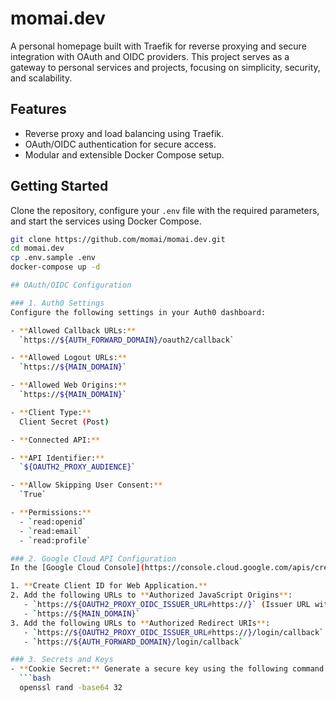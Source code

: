 # momai.dev

A personal homepage built with Traefik for reverse proxying and secure integration with OAuth and OIDC providers. This project serves as a gateway to personal services and projects, focusing on simplicity, security, and scalability.

## Features
- Reverse proxy and load balancing using Traefik.
- OAuth/OIDC authentication for secure access.
- Modular and extensible Docker Compose setup.

## Getting Started
Clone the repository, configure your `.env` file with the required parameters, and start the services using Docker Compose.

```bash
git clone https://github.com/momai/momai.dev.git
cd momai.dev
cp .env.sample .env
docker-compose up -d

## OAuth/OIDC Configuration

### 1. Auth0 Settings
Configure the following settings in your Auth0 dashboard:

- **Allowed Callback URLs:**  
  `https://${AUTH_FORWARD_DOMAIN}/oauth2/callback`

- **Allowed Logout URLs:**  
  `https://${MAIN_DOMAIN}`

- **Allowed Web Origins:**  
  `https://${MAIN_DOMAIN}`

- **Client Type:**  
  Client Secret (Post)

- **Connected API:**  

- **API Identifier:**  
  `${OAUTH2_PROXY_AUDIENCE}`

- **Allow Skipping User Consent:**  
  `True`

- **Permissions:**  
  - `read:openid`
  - `read:email`
  - `read:profile`

### 2. Google Cloud API Configuration
In the [Google Cloud Console](https://console.cloud.google.com/apis/credentials), configure the following:

1. **Create Client ID for Web Application.**
2. Add the following URLs to **Authorized JavaScript Origins**:
   - `https://${OAUTH2_PROXY_OIDC_ISSUER_URL#https://}` (Issuer URL without `https://`)
   - `https://${MAIN_DOMAIN}`
3. Add the following URLs to **Authorized Redirect URIs**:
   - `https://${OAUTH2_PROXY_OIDC_ISSUER_URL#https://}/login/callback`
   - `https://${AUTH_FORWARD_DOMAIN}/login/callback`

### 3. Secrets and Keys
- **Cookie Secret:** Generate a secure key using the following command:  
  ```bash
  openssl rand -base64 32
```
